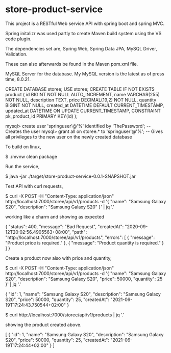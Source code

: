 # store-product-service
This project is a RESTful Web service API with spring boot and spring MVC.

Spring initalizr was used partly to create Maven build system using the VS code plugin.

The dependencies set are,
Spring Web,
Spring Data JPA,
MySQL Driver,
Validation.

These can also afterwards be found in the Maven pom.xml file.

MySQL Server for the database. My MySQL version is the latest as of press time, 8.0.21.

CREATE DATABASE storee;
USE storee;
CREATE TABLE IF NOT EXISTS product (
    id BIGINT NOT NULL AUTO_INCREMENT,
    name VARCHAR(255) NOT NULL,
    description TEXT,
    price DECIMAL(19,2) NOT NULL,
    quantity BIGINT NOT NULL,
    created_at DATETIME DEFAULT CURRENT_TIMESTAMP,
    updated_at DATETIME ON UPDATE CURRENT_TIMESTAMP,
    CONSTRAINT pk_product_id PRIMARY KEY(id)
);

mysql> create user 'springuser'@'%' identified by 'ThePassword'; -- Creates the user
mysql> grant all on storee.* to 'springuser'@'%'; -- Gives all privileges to the new user on the newly created database

To build on linux,

$ ./mvnw clean package

Run the service, 

$ java -jar ./target/store-product-service-0.0.1-SNAPSHOT.jar

Test API with curl requests,

$ curl -X POST -H "Content-Type: application/json" http://localhost:7000/storee/api/v1/products -d '{ "name": "Samsung Galaxy S20", "description": "Samsung Galaxy S20" }' | jq '.'

working like a charm and showing as expected

{
    "status": 400,
    "message": "Bad Request",
    "createdAt": "2020-09-12T20:02:56.4905563+08:00",
    "path": "http://localhost:7000/storee/api/v1/products",
    "errors": [
        {
            "message": "Product price is required."
        },
        {
            "message": "Product quantity is required."
        }
    ]
}

Create a product now also with price and quantity,

$ curl -X POST -H "Content-Type: application/json" http://localhost:7000/storee/api/v1/products -d '{ "name": "Samsung Galaxy S20", "description": "Samsung Galaxy S20", "price": 50000, "quantity": 25 }' | jq '.'

{
  "id": 1,
  "name": "Samsung Galaxy S20",
  "description": "Samsung Galaxy S20",
  "price": 50000,
  "quantity": 25,
  "createdAt": "2021-06-19T17:24:43.750544+02:00"
}


$ curl http://localhost:7000/storee/api/v1/products | jq '.'

showing the product created above.

[
  {
    "id": 1,
    "name": "Samsung Galaxy S20",
    "description": "Samsung Galaxy S20",
    "price": 50000,
    "quantity": 25,
    "createdAt": "2021-06-19T17:24:44+02:00"
  }
]

